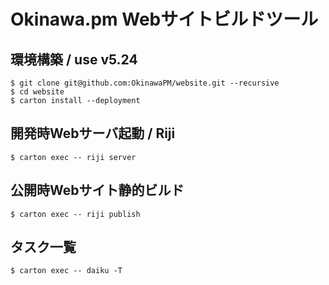 Okinawa.pm Webサイトビルドツール
======================================================

環境構築 / use v5.24
--------

    $ git clone git@github.com:OkinawaPM/website.git --recursive
    $ cd website
    $ carton install --deployment


開発時Webサーバ起動 / Riji
--------

    $ carton exec -- riji server


公開時Webサイト静的ビルド
--------

    $ carton exec -- riji publish 


タスク一覧
--------

    $ carton exec -- daiku -T


